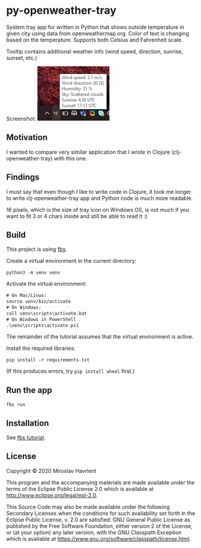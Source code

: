 # py-openweather-tray

System tray app for written in Python that shows outside temperature in given city 
using data from openweathermap.org. 
Color of text is changing based on the temperature.
Supports both Celsius and Fahrenheit scale.

Tooltip contains additional weather info (wind speed, direction, sunrise, sunset, etc.)

Screenshot:
<img src="images/screenshot.png">

## Motivation

I wanted to compare very similar application that I wrote in Clojure (clj-openweather-tray) with this one.

## Findings
I must say that even though I like to write code in Clojure, it took me longer to write clj-openweather-tray app
and Python code is much more readable.

16 pixels, which is the size of tray icon on Windows OS, is not much if you want to fit 3 or 4 chars inside and still
be able to read it :)

## Build

This project is using [fbs](https://github.com/mherrmann/fbs-tutorial).

Create a virtual environment in the current directory:

    python3 -m venv venv

Activate the virtual environment:

    # On Mac/Linux:
    source venv/bin/activate
    # On Windows:
    call venv\scripts\activate.bat
    # On Windows in PowerShell
    .\venv\scripts\activate.ps1

The remainder of the tutorial assumes that the virtual environment is active.

Install the required libraries:

    pip install -r requirements.txt

(If this produces errors, try `pip install wheel` first.)

## Run the app

    fbs run
   
## Installation

See [fbs tutorial](https://github.com/mherrmann/fbs-tutorial).

## License

Copyright © 2020 Miroslav Havrlent

This program and the accompanying materials are made available under the
terms of the Eclipse Public License 2.0 which is available at
http://www.eclipse.org/legal/epl-2.0.

This Source Code may also be made available under the following Secondary
Licenses when the conditions for such availability set forth in the Eclipse
Public License, v. 2.0 are satisfied: GNU General Public License as published by
the Free Software Foundation, either version 2 of the License, or (at your
option) any later version, with the GNU Classpath Exception which is available
at https://www.gnu.org/software/classpath/license.html.
